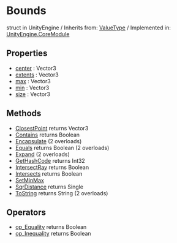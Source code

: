 # Bounds
struct in UnityEngine
 / Inherits from: <a href="https://docs.unity3d.com/6000.0/Documentation/ScriptReference/ValueType.html" target="_blank">ValueType</a> / Implemented in: <a href="https://docs.unity3d.com/6000.0/Documentation/ScriptReference/UnityEngine.CoreModule.html" target="_blank">UnityEngine.CoreModule</a>
## Properties
- <a href="https://docs.unity3d.com/6000.0/Documentation/ScriptReference/Bounds-center.html" target="_blank">center</a> : Vector3
- <a href="https://docs.unity3d.com/6000.0/Documentation/ScriptReference/Bounds-extents.html" target="_blank">extents</a> : Vector3
- <a href="https://docs.unity3d.com/6000.0/Documentation/ScriptReference/Bounds-max.html" target="_blank">max</a> : Vector3
- <a href="https://docs.unity3d.com/6000.0/Documentation/ScriptReference/Bounds-min.html" target="_blank">min</a> : Vector3
- <a href="https://docs.unity3d.com/6000.0/Documentation/ScriptReference/Bounds-size.html" target="_blank">size</a> : Vector3
## Methods
- <a href="https://docs.unity3d.com/6000.0/Documentation/ScriptReference/Bounds.ClosestPoint.html" target="_blank">ClosestPoint</a> returns Vector3
- <a href="https://docs.unity3d.com/6000.0/Documentation/ScriptReference/Bounds.Contains.html" target="_blank">Contains</a> returns Boolean
- <a href="https://docs.unity3d.com/6000.0/Documentation/ScriptReference/Bounds.Encapsulate.html" target="_blank">Encapsulate</a> (2 overloads)
- <a href="https://docs.unity3d.com/6000.0/Documentation/ScriptReference/Bounds.Equals.html" target="_blank">Equals</a> returns Boolean (2 overloads)
- <a href="https://docs.unity3d.com/6000.0/Documentation/ScriptReference/Bounds.Expand.html" target="_blank">Expand</a> (2 overloads)
- <a href="https://docs.unity3d.com/6000.0/Documentation/ScriptReference/Bounds.GetHashCode.html" target="_blank">GetHashCode</a> returns Int32
- <a href="https://docs.unity3d.com/6000.0/Documentation/ScriptReference/Bounds.IntersectRay.html" target="_blank">IntersectRay</a> returns Boolean
- <a href="https://docs.unity3d.com/6000.0/Documentation/ScriptReference/Bounds.Intersects.html" target="_blank">Intersects</a> returns Boolean
- <a href="https://docs.unity3d.com/6000.0/Documentation/ScriptReference/Bounds.SetMinMax.html" target="_blank">SetMinMax</a>
- <a href="https://docs.unity3d.com/6000.0/Documentation/ScriptReference/Bounds.SqrDistance.html" target="_blank">SqrDistance</a> returns Single
- <a href="https://docs.unity3d.com/6000.0/Documentation/ScriptReference/Bounds.ToString.html" target="_blank">ToString</a> returns String (2 overloads)
## Operators
- <a href="https://docs.unity3d.com/6000.0/Documentation/ScriptReference/Bounds.op_Equality.html" target="_blank">op_Equality</a> returns Boolean
- <a href="https://docs.unity3d.com/6000.0/Documentation/ScriptReference/Bounds.op_Inequality.html" target="_blank">op_Inequality</a> returns Boolean
